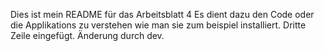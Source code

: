 Dies ist mein README für das Arbeitsblatt 4
Es dient dazu den Code oder die Applikations zu verstehen wie man sie zum beispiel installiert.
Dritte Zeile eingefügt.
Änderung durch dev.